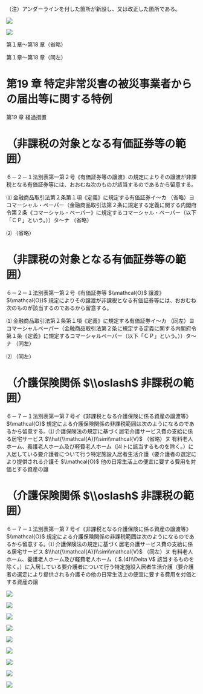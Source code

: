 （注）アンダーラインを付した箇所が新設し、又は改正した箇所である。

![](https://www.nta.go.jp/tmp/b673b601-3dea-418a-bb73-cb2ed9fd7579/images/4999a5cef4a7bf731721e179735b03e4ace1e3a92f78e8dd5e0a304a6fc1dc83.jpg)

![](https://www.nta.go.jp/tmp/b673b601-3dea-418a-bb73-cb2ed9fd7579/images/f2b680e48218885ecb699d9c81f46726adc4cb190468f8f5c6aea77e24845c1d.jpg)

第１章～第18 章（省略）

第１章～第18 章（同左）

# 第19 章 特定非常災害の被災事業者からの届出等に関する特例

第19 章 経過措置

# （非課税の対象となる有価証券等の範囲）

６－２－１法別表第一第２号《有価証券等の譲渡》の規定によりその譲渡が非課税となる有価証券等には、おおむね次のものが該当するのであるから留意する。

⑴ 金融商品取引法第２条第１項《定義》に規定する有価証券イ～カ （省略）ヨ コマーシャル・ペーパー（金融商品取引法第２条に規定する定義に関する内閣府令第２条《コマーシャル・ペーパー》に規定するコマーシャル・ペーパー（以下「ＣＰ」という。））タ～ナ （省略）

⑵ （省略）

# （非課税の対象となる有価証券等の範囲）

６－２－１法別表第一第２号《有価証券等 $\\mathcal{O}$ 譲渡》 $\\mathcal{O})$ 規定によりその譲渡が非課税となる有価証券等には、おおむね次のものが該当するのであるから留意する。

⑴ 金融商品取引法第２条第１項《定義》に規定する有価証券イ～カ （同左）ヨ コマーシャルペーパー（金融商品取引法第２条に規定する定義に関する内閣府令第１条《定義》に規定するコマーシャルペーパー（以下「ＣＰ」という。））タ～ナ （同左）

⑵ （同左）

# （介護保険関係 $\\oslash$ 非課税の範囲）

６－７－１法別表第一第７号イ《非課税となる介護保険に係る資産の譲渡等》 $\\mathcal{O}$ 規定による介護保険関係の非課税範囲は次のようになるのであるから留意する。⑴ 介護保険法の規定に基づく居宅介護サービス費の支給に係る居宅サービス $\\hat{\\mathcal{A}}\\sim\\mathcal{V}$ （省略）ヌ 有料老人ホーム、養護老人ホーム及び軽費老人ホーム（⑷トに該当するものを除く。）に入居している要介護者について行う特定施設入居者生活介護（要介護者の選定により提供される介護そ $\\mathcal{O}$ 他の日常生活上の便宜に要する費用を対価とする資産の譲

# （介護保険関係 $\\oslash$ 非課税の範囲）

６－７－１法別表第一第７号イ《非課税となる介護保険に係る資産の譲渡等》 $\\mathcal{O}$ 規定による介護保険関係の非課税範囲は次のようになるのであるから留意する。⑴ 介護保険法の規定に基づく居宅介護サービス費の支給に係る居宅サービス $\\hat{\\mathcal{A}}\\sim\\mathcal{V}$ （同左）ヌ 有料老人ホーム、養護老人ホーム及び軽費老人ホーム（ $.(4)\\Delta V$ 該当するものを除く。）に入居している要介護者について行う特定施設入居者生活介護（要介護者の選定により提供される介護その他の日常生活上の便宜に要する費用を対価とする資産の譲

![](https://www.nta.go.jp/tmp/b673b601-3dea-418a-bb73-cb2ed9fd7579/images/1bfa5e36a68d5bf880c094c365d8f7f93e8c7dfd6dcc463ff116061131112205.jpg)

![](https://www.nta.go.jp/tmp/b673b601-3dea-418a-bb73-cb2ed9fd7579/images/3df9db59e2cc2a59ea5a247f48d61b8c2b76225430bc42184c04e6812d9d0e71.jpg)

![](https://www.nta.go.jp/tmp/b673b601-3dea-418a-bb73-cb2ed9fd7579/images/6372fdcfa3168994de4dab1048f51b572d4a7b35e50c84aeb5c2f3fbb4d648a1.jpg)

![](https://www.nta.go.jp/tmp/b673b601-3dea-418a-bb73-cb2ed9fd7579/images/40bb1358723e9bf4efddd729afe2abef9f5b62f1bbd549d66dba7db1acbcdf6c.jpg)

![](https://www.nta.go.jp/tmp/b673b601-3dea-418a-bb73-cb2ed9fd7579/images/3bfaf04c46271e8e6a2087f09602bbff11325b818c2fecbeb5124868de9f8892.jpg)

![](https://www.nta.go.jp/tmp/b673b601-3dea-418a-bb73-cb2ed9fd7579/images/0963d0eb5fa4387f88ee34a896523b577b41a49ed3e5d079c93653c6de653913.jpg)

![](https://www.nta.go.jp/tmp/b673b601-3dea-418a-bb73-cb2ed9fd7579/images/5e0b833c4b103bd907f6c2170d62e2ed9f9133caadb865809ba06ae03505cf46.jpg)

![](https://www.nta.go.jp/tmp/b673b601-3dea-418a-bb73-cb2ed9fd7579/images/fa7327564e6665669365fa5efc428dd6696f36779662d43c6f2fc030c518e5c9.jpg)

![](https://www.nta.go.jp/tmp/b673b601-3dea-418a-bb73-cb2ed9fd7579/images/276d3271b14fda7029bd03e9209880fc01ae1a004af92a0c18c1a0dd036b8102.jpg)